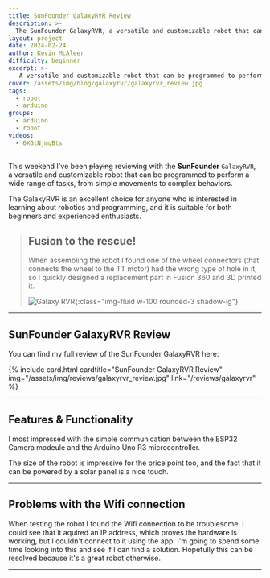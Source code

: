 ```yaml
---
title: SunFounder GalaxyRVR Review
description: >-
  The SunFounder GalaxyRVR, a versatile and customizable robot that can be programmed to perform a wide range of tasks, from simple movements to complex behaviors.
layout: project
date: 2024-02-24
author: Kevin McAleer
difficulty: beginner
excerpt: >-
   A versatile and customizable robot that can be programmed to perform a wide range of tasks
cover: /assets/img/blog/galaxyrvr/galaxyrvr_review.jpg
tags:
  - robot
  - arduino
groups:
  - arduino
  - robot
videos:
  - 6XGtNjmqBts
---
```


This weekend I've been ~~playing~~ reviewing with the **SunFounder** `GalaxyRVR`, a versatile and customizable robot that can be programmed to perform a wide range of tasks, from simple movements to complex behaviors. 

The GalaxyRVR is an excellent choice for anyone who is interested in learning about robotics and programming, and it is suitable for both beginners and experienced enthusiasts.

> ## Fusion to the rescue!
>
> When assembling the robot I found one of the wheel connectors (that connects the wheel to the TT motor) had the wrong type of hole in it, so I quickly designed a replacement part in Fusion 360 and 3D printed it.
>
> ![Galaxy RVR](/assets/img/blog/galaxyrvr/3dpart.jpg){:class="img-fluid w-100 rounded-3 shadow-lg"}

---

## SunFounder GalaxyRVR Review

You can find my full review of the SunFounder GalaxyRVR here:

<div class="row">
<div class="col-lg-6 col-12">
{% include card.html cardtitle="SunFounder GalaxyRVR Review" img="/assets/img/reviews/galaxyrvr_review.jpg" link="/reviews/galaxyrvr" %}
</div></div>

---

## Features & Functionality

I most impressed with the simple communication between the ESP32 Camera modeule and the Arduino Uno R3 microcontroller. 

The size of the robot is impressive for the price point too, and the fact that it can be powered by a solar panel is a nice touch.

---

## Problems with the Wifi connection

When testing the robot I found the Wifi connection to be troublesome. I could see that it aquired an IP address, which proves the hardware is working, but I couldn't connect to it using the app. I'm going to spend some time looking into this and see if I can find a solution. Hopefully this can be resolved because it's a great robot otherwise.

---
